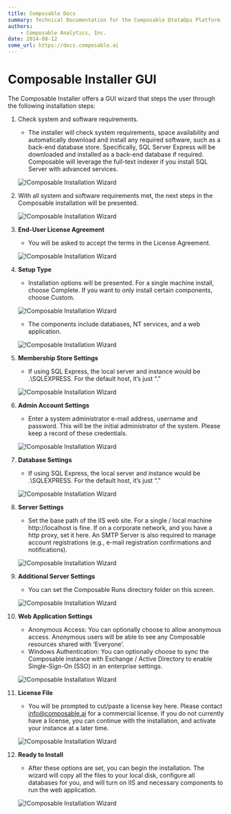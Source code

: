 ```yaml
---
title: Composable Docs
summary: Technical Documentation for the Composable DtataOps Platform
authors:
    - Composable Analytics, Inc.
date: 2014-08-12
some_url: https://docs.composable.ai
---
```


# Composable Installer GUI

The Composable Installer offers a GUI wizard that steps the user through the following installation steps:

1. Check system and software requirements.
    - The installer will check system requirements, space availability and automatically download and install any required software, such as a back-end database store. Specifically, SQL Server Express will be downloaded and installed as a back-end database if required. Composable will leverage the full-text indexer if you install SQL Server with advanced services.

    ![!Composable Installation Wizard](img/01.03.ComposableInstaller_1.png)

2. With all system and software requirements met, the next steps in the Composable installation will be presented.

    ![!Composable Installation Wizard](img/01.03.ComposableInstaller_2.png)

3. **End-User License Agreement**
    - You will be asked to accept the terms in the License Agreement. 

    ![!Composable Installation Wizard](img/01.03.ComposableInstaller_3.png)

4. **Setup Type**

    - Installation options will be presented. For a single machine install, choose Complete. If you want to only install certain components, choose Custom.

    ![!Composable Installation Wizard](img/01.03.ComposableInstaller_4a.png)

    - The components include databases, NT services, and a web application.

    ![!Composable Installation Wizard](img/01.03.ComposableInstaller_4b.png)

5. **Membership Store Settings**
    - If using SQL Express, the local server and instance would be .\SQLEXPRESS. For the default host, it’s just “.”

    ![!Composable Installation Wizard](img/01.03.ComposableInstaller_5.png)


6. **Admin Account Settings**
    - Enter a system administrator e-mail address, username and password. This will be the initial administrator of the system. Please keep a record of these credentials.

    ![!Composable Installation Wizard](img/01.03.ComposableInstaller_6.png)


7. **Database Settings**
    - If using SQL Express, the local server and instance would be .\SQLEXPRESS. For the default host, it’s just “.”

    ![!Composable Installation Wizard](img/01.03.ComposableInstaller_7.png)


8. **Server Settings**
    - Set the base path of the IIS web site. For a single / local machine http://localhost is fine. If on a corporate network, and you have a http proxy, set it here. An SMTP Server is also required to manage account registrations (e.g., e-mail registration confirmations and notifications).

    ![!Composable Installation Wizard](img/01.03.ComposableInstaller_8.png)


9. **Additional Server Settings**
    - You can set the Composable Runs directory folder on this screen.

    ![!Composable Installation Wizard](img/01.03.ComposableInstaller_9.png)


10. **Web Application Settings**
    - Anonymous Access: You can optionally choose to allow anonymous access. Anonymous users will be able to see any Composable resources shared with ‘Everyone’.
    - Windows Authentication: You can optionally choose to sync the Composable instance with Exchange / Active Directory to enable Single-Sign-On (SSO) in an enterprise settings.

    ![!Composable Installation Wizard](img/01.03.ComposableInstaller_10.png)


11. **License File**
      - You will be prompted to cut/paste a license key here. Please contact info@composable.ai for a commercial license. If you do not currently have a license, you can continue with the installation, and activate your instance at a later time.

    ![!Composable Installation Wizard](img/01.03.ComposableInstaller_11.png)


12. **Ready to Install**
      - After these options are set, you can begin the installation. The wizard will copy all the files to your local disk, configure all databases for you, and will turn on IIS and necessary components to run the web application.

    ![!Composable Installation Wizard](img/01.03.ComposableInstaller_12.png)

